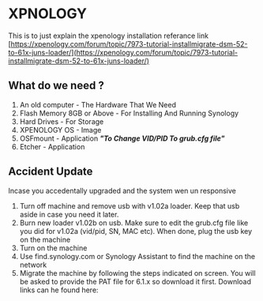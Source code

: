 # XPNOLOGY
This is to just explain the xpenology installation
referance link [https://xpenology.com/forum/topic/7973-tutorial-installmigrate-dsm-52-to-61x-juns-loader/](https://xpenology.com/forum/topic/7973-tutorial-installmigrate-dsm-52-to-61x-juns-loader/)

## What do we need ?
1. An old computer - The Hardware That We Need
2. Flash Memory 8GB or Above - For Installing And Running Synology
3. Hard Drives - For Storage
4. XPENOLOGY OS - Image
5. OSFmount - Application ***"To Change VID/PID To grub.cfg file"***
6. Etcher - Application


## Accident Update
Incase you accedentally upgraded and the system wen un responsive

1. Turn off machine and remove usb with v1.02a loader. Keep that usb aside in case you need it later.
2. Burn new loader v1.02b on usb. Make sure to edit the grub.cfg file like you did for v1.02a (vid/pid, SN, MAC etc). When done, plug the usb key on the machine
3. Turn on the machine
4. Use find.synology.com or Synology Assistant to find the machine on the network
5. Migrate the machine by following the steps indicated on screen. You will be asked to provide the PAT file for 6.1.x so download it first. Download links can he found here:
